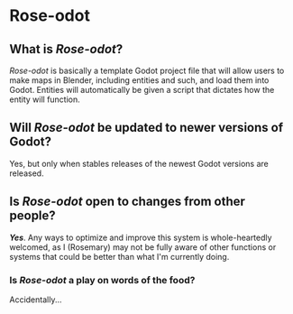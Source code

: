 # Rose-odot
## What is *Rose-odot*?
*Rose-odot* is basically a template Godot project file that will allow users to make maps in Blender, including entities and such, and load them into Godot. Entities will automatically be given a script that dictates how the entity will function.

## Will *Rose-odot* be updated to newer versions of Godot?
Yes, but only when stables releases of the newest Godot versions are released. 

## Is *Rose-odot* open to changes from other people?
***Yes***. Any ways to optimize and improve this system is whole-heartedly welcomed, as I (Rosemary) may not be fully aware of other functions or systems that could be better than what I'm currently doing.

### Is *Rose-odot* a play on words of the food?
Accidentally...
